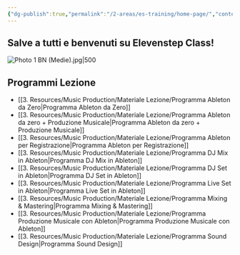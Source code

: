 ```yaml
---
{"dg-publish":true,"permalink":"/2-areas/es-training/home-page/","contentClasses":"center","tags":["gardenEntry"]}
---
```



## Salve a tutti e benvenuti su Elevenstep Class!

![Photo 1 BN (Medie).jpg|500](/img/user/3.%20Resources/Images/Photo%201%20BN%20(Medie).jpg)

## Programmi Lezione

- [[3. Resources/Music Production/Materiale Lezione/Programma Ableton da Zero\|Programma Ableton da Zero]]
- [[3. Resources/Music Production/Materiale Lezione/Programma Ableton da zero + Produzione Musicale\|Programma Ableton da zero + Produzione Musicale]]
- [[3. Resources/Music Production/Materiale Lezione/Programma Ableton per Registrazione\|Programma Ableton per Registrazione]]
- [[3. Resources/Music Production/Materiale Lezione/Programma DJ Mix in Ableton\|Programma DJ Mix in Ableton]]
- [[3. Resources/Music Production/Materiale Lezione/Programma DJ Set in Ableton\|Programma DJ Set in Ableton]]
- [[3. Resources/Music Production/Materiale Lezione/Programma Live Set in Ableton\|Programma Live Set in Ableton]]
- [[3. Resources/Music Production/Materiale Lezione/Programma Mixing & Mastering\|Programma Mixing & Mastering]]
- [[3. Resources/Music Production/Materiale Lezione/Programma Produzione Musicale con Ableton\|Programma Produzione Musicale con Ableton]]
- [[3. Resources/Music Production/Materiale Lezione/Programma Sound Design\|Programma Sound Design]]




